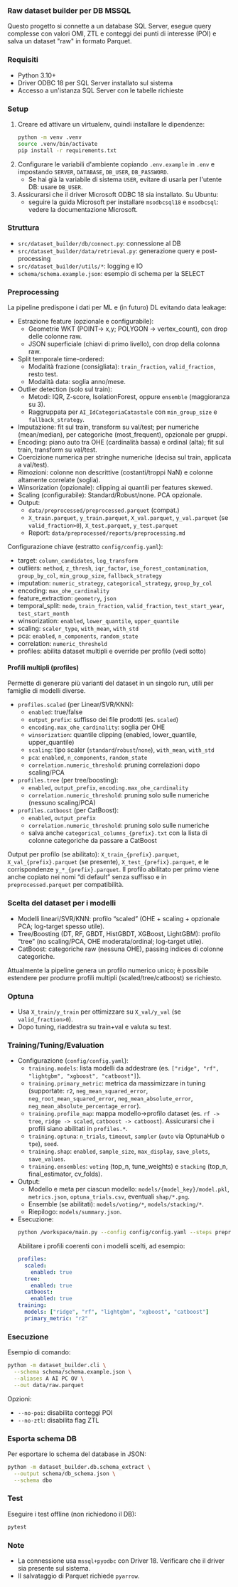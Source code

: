 ### Raw dataset builder per DB MSSQL

Questo progetto si connette a un database SQL Server, esegue query complesse con valori OMI, ZTL e conteggi dei punti di interesse (POI) e salva un dataset "raw" in formato Parquet.

### Requisiti
- Python 3.10+
- Driver ODBC 18 per SQL Server installato sul sistema
- Accesso a un'istanza SQL Server con le tabelle richieste

### Setup
1. Creare ed attivare un virtualenv, quindi installare le dipendenze:
   ```bash
   python -m venv .venv
   source .venv/bin/activate
   pip install -r requirements.txt
   ```
2. Configurare le variabili d'ambiente copiando `.env.example` in `.env` e impostando `SERVER`, `DATABASE`, `DB_USER`, `DB_PASSWORD`.
   - Se hai già la variabile di sistema `USER`, evitare di usarla per l'utente DB: usare `DB_USER`.
3. Assicurarsi che il driver Microsoft ODBC 18 sia installato. Su Ubuntu:
   - seguire la guida Microsoft per installare `msodbcsql18` e `msodbcsql`: vedere la documentazione Microsoft.

### Struttura
- `src/dataset_builder/db/connect.py`: connessione al DB
- `src/dataset_builder/data/retrieval.py`: generazione query e post-processing
- `src/dataset_builder/utils/*`: logging e IO
- `schema/schema.example.json`: esempio di schema per la SELECT

### Preprocessing

La pipeline predispone i dati per ML e (in futuro) DL evitando data leakage:
- Estrazione feature (opzionale e configurabile):
  - Geometrie WKT (POINT-> x,y; POLYGON -> vertex_count), con drop delle colonne raw.
  - JSON superficiale (chiavi di primo livello), con drop della colonna raw.
- Split temporale time-ordered:
  - Modalità frazione (consigliata): `train_fraction`, `valid_fraction`, resto test.
  - Modalità data: soglia anno/mese.
- Outlier detection (solo sul train):
  - Metodi: IQR, Z-score, IsolationForest, oppure `ensemble` (maggioranza su 3).
  - Raggruppata per `AI_IdCategoriaCatastale` con `min_group_size` e `fallback_strategy`.
- Imputazione: fit sul train, transform su val/test; per numeriche (mean/median), per categoriche (most_frequent), opzionale per gruppi.
- Encoding: piano auto tra OHE (cardinalità bassa) e ordinal (alta); fit sul train, transform su val/test.
- Coercizione numerica per stringhe numeriche (decisa sul train, applicata a val/test).
- Rimozioni: colonne non descrittive (costanti/troppi NaN) e colonne altamente correlate (soglia).
- Winsorization (opzionale): clipping ai quantili per features skewed.
- Scaling (configurabile): Standard/Robust/none. PCA opzionale.
- Output:
  - `data/preprocessed/preprocessed.parquet` (compat.)
  - `X_train.parquet`, `y_train.parquet`, `X_val.parquet`, `y_val.parquet` (se `valid_fraction>0`), `X_test.parquet`, `y_test.parquet`
  - Report: `data/preprocessed/reports/preprocessing.md`

Configurazione chiave (estratto `config/config.yaml`):
- target: `column_candidates`, `log_transform`
- outliers: `method`, `z_thresh`, `iqr_factor`, `iso_forest_contamination`, `group_by_col`, `min_group_size`, `fallback_strategy`
- imputation: `numeric_strategy`, `categorical_strategy`, `group_by_col`
- encoding: `max_ohe_cardinality`
- feature_extraction: `geometry`, `json`
- temporal_split: `mode`, `train_fraction`, `valid_fraction`, `test_start_year`, `test_start_month`
- winsorization: `enabled`, `lower_quantile`, `upper_quantile`
- scaling: `scaler_type`, `with_mean`, `with_std`
- pca: `enabled`, `n_components`, `random_state`
- correlation: `numeric_threshold`
- profiles: abilita dataset multipli e override per profilo (vedi sotto)

#### Profili multipli (profiles)
Permette di generare più varianti del dataset in un singolo run, utili per famiglie di modelli diverse.
- `profiles.scaled` (per Linear/SVR/KNN):
  - `enabled`: true/false
  - `output_prefix`: suffisso dei file prodotti (es. `scaled`)
  - `encoding.max_ohe_cardinality`: soglia per OHE
  - `winsorization`: quantile clipping (enabled, lower_quantile, upper_quantile)
  - `scaling`: tipo scaler (`standard`/`robust`/`none`), `with_mean`, `with_std`
  - `pca`: `enabled`, `n_components`, `random_state`
  - `correlation.numeric_threshold`: pruning correlazioni dopo scaling/PCA
- `profiles.tree` (per tree/boosting):
  - `enabled`, `output_prefix`, `encoding.max_ohe_cardinality`
  - `correlation.numeric_threshold`: pruning solo sulle numeriche (nessuno scaling/PCA)
- `profiles.catboost` (per CatBoost):
  - `enabled`, `output_prefix`
  - `correlation.numeric_threshold`: pruning solo sulle numeriche
  - salva anche `categorical_columns_{prefix}.txt` con la lista di colonne categoriche da passare a CatBoost

Output per profilo (se abilitato): `X_train_{prefix}.parquet`, `X_val_{prefix}.parquet` (se presente), `X_test_{prefix}.parquet`, e le corrispondenze `y_*_{prefix}.parquet`.
Il profilo abilitato per primo viene anche copiato nei nomi “di default” senza suffisso e in `preprocessed.parquet` per compatibilità.

### Scelta del dataset per i modelli
- Modelli lineari/SVR/KNN: profilo “scaled” (OHE + scaling + opzionale PCA; log-target spesso utile).
- Tree/Boosting (DT, RF, GBDT, HistGBDT, XGBoost, LightGBM): profilo “tree” (no scaling/PCA, OHE moderata/ordinal; log-target utile).
- CatBoost: categoriche raw (nessuna OHE), passing indices di colonne categoriche.

Attualmente la pipeline genera un profilo numerico unico; è possibile estendere per produrre profili multipli (scaled/tree/catboost) se richiesto.

### Optuna
- Usa `X_train/y_train` per ottimizzare su `X_val/y_val` (se `valid_fraction>0`).
- Dopo tuning, riaddestra su train+val e valuta su test.

### Training/Tuning/Evaluation
- Configurazione (`config/config.yaml`):
  - `training.models`: lista modelli da addestrare (es. `["ridge", "rf", "lightgbm", "xgboost", "catboost"]`).
  - `training.primary_metric`: metrica da massimizzare in tuning (supportate: `r2`, `neg_mean_squared_error`, `neg_root_mean_squared_error`, `neg_mean_absolute_error`, `neg_mean_absolute_percentage_error`).
  - `training.profile_map`: mappa modello→profilo dataset (es. `rf -> tree`, `ridge -> scaled`, `catboost -> catboost`). Assicurarsi che i profili siano abilitati in `profiles.*`.
  - `training.optuna`: `n_trials`, `timeout`, `sampler` (`auto` via OptunaHub o `tpe`), `seed`.
  - `training.shap`: `enabled`, `sample_size`, `max_display`, `save_plots`, `save_values`.
  - `training.ensembles`: `voting` (top_n, tune_weights) e `stacking` (top_n, final_estimator, cv_folds).
- Output:
  - Modello e meta per ciascun modello: `models/{model_key}/model.pkl`, `metrics.json`, `optuna_trials.csv`, eventuali `shap/*.png`.
  - Ensemble (se abilitati): `models/voting/*`, `models/stacking/*`.
  - Riepilogo: `models/summary.json`.
- Esecuzione:
  ```bash
  python /workspace/main.py --config config/config.yaml --steps preprocessing training
  ```
  Abilitare i profili coerenti con i modelli scelti, ad esempio:
  ```yaml
  profiles:
    scaled:
      enabled: true
    tree:
      enabled: true
    catboost:
      enabled: true
  training:
    models: ["ridge", "rf", "lightgbm", "xgboost", "catboost"]
    primary_metric: "r2"
  ```

### Esecuzione
Esempio di comando:
```bash
python -m dataset_builder.cli \
  --schema schema/schema.example.json \
  --aliases A AI PC OV \
  --out data/raw.parquet
```
Opzioni:
- `--no-poi`: disabilita conteggi POI
- `--no-ztl`: disabilita flag ZTL

### Esporta schema DB
Per esportare lo schema del database in JSON:
```bash
python -m dataset_builder.db.schema_extract \
  --output schema/db_schema.json \
  --schema dbo
```

### Test
Eseguire i test offline (non richiedono il DB):
```bash
pytest
```

### Note
- La connessione usa `mssql+pyodbc` con Driver 18. Verificare che il driver sia presente sul sistema.
- Il salvataggio di Parquet richiede `pyarrow`.